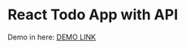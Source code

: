 # React Todo App with API

Demo in here: [DEMO LINK](https://SalehBUD.github.io/react_todo-app-with-api/)
